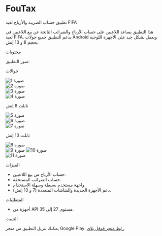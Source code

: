 # FouTax

 تطبيق حساب الضريبة والأرباح لعبة FIFA

هذا التطبيق يساعد اللاعبين على حساب الأرباح والضرائب الناتجة عن بيع اللاعبين في لعبة FIFA. يدعم التطبيق جميع جولات Android ويعمل بشكل جيد على الأجهزة اللوحية بحجم 8 و 13 إنش.

 محتويات


 صور التطبيق:

 جوالات
 
![صورة 1](img/1.png)  
![صورة 2](img/2.png)  
![صورة 3](img/3.png)  
![صورة 4](img/4.png)  



 تابلت 8 إنش


 
![صورة 5](img/5.png)  
![صورة 6](img/6.png)  
![صورة 7](img/7.png)  



 تابلت 13 إنش

 
![صورة 8](img/8.png)  
![صورة 9](img/9.png) 
![صورة 10](img/10.png)  
![صورة 11](img/11.png)  


الميزات

- حساب الأرباح من بيع اللاعبين.
- حساب الضرائب المستحقة.
- واجهة مستخدم بسيطة وسهلة الاستخدام.
- دعم الأجهزة الجديدة والشاشات المتعددة (7 و 10 إنش).

 المتطلبات

- أجهزة من API مستوى 27 إلى 35.

التثبيت

يمكنك تنزيل التطبيق من متجر Google Play:
[رابط متجر قوقل بلاي](https://play.google.com/store/apps/details?id=com.samialharbii.FoTax)

